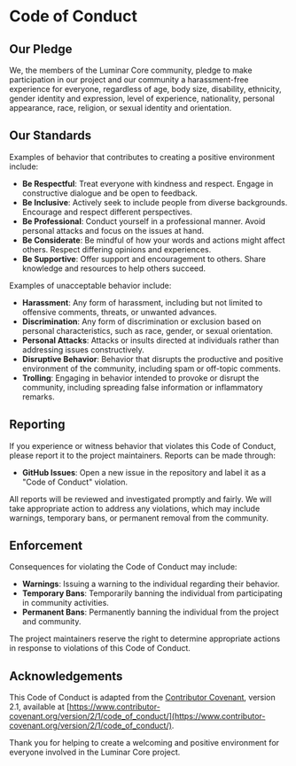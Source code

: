 # Code of Conduct

## Our Pledge

We, the members of the Luminar Core community, pledge to make participation in our project and our community a harassment-free experience for everyone, regardless of age, body size, disability, ethnicity, gender identity and expression, level of experience, nationality, personal appearance, race, religion, or sexual identity and orientation.

## Our Standards

Examples of behavior that contributes to creating a positive environment include:

- **Be Respectful**: Treat everyone with kindness and respect. Engage in constructive dialogue and be open to feedback.
- **Be Inclusive**: Actively seek to include people from diverse backgrounds. Encourage and respect different perspectives.
- **Be Professional**: Conduct yourself in a professional manner. Avoid personal attacks and focus on the issues at hand.
- **Be Considerate**: Be mindful of how your words and actions might affect others. Respect differing opinions and experiences.
- **Be Supportive**: Offer support and encouragement to others. Share knowledge and resources to help others succeed.

Examples of unacceptable behavior include:

- **Harassment**: Any form of harassment, including but not limited to offensive comments, threats, or unwanted advances.
- **Discrimination**: Any form of discrimination or exclusion based on personal characteristics, such as race, gender, or sexual orientation.
- **Personal Attacks**: Attacks or insults directed at individuals rather than addressing issues constructively.
- **Disruptive Behavior**: Behavior that disrupts the productive and positive environment of the community, including spam or off-topic comments.
- **Trolling**: Engaging in behavior intended to provoke or disrupt the community, including spreading false information or inflammatory remarks.

## Reporting

If you experience or witness behavior that violates this Code of Conduct, please report it to the project maintainers. Reports can be made through:

- **GitHub Issues**: Open a new issue in the repository and label it as a "Code of Conduct" violation.

All reports will be reviewed and investigated promptly and fairly. We will take appropriate action to address any violations, which may include warnings, temporary bans, or permanent removal from the community.

## Enforcement

Consequences for violating the Code of Conduct may include:

- **Warnings**: Issuing a warning to the individual regarding their behavior.
- **Temporary Bans**: Temporarily banning the individual from participating in community activities.
- **Permanent Bans**: Permanently banning the individual from the project and community.

The project maintainers reserve the right to determine appropriate actions in response to violations of this Code of Conduct.

## Acknowledgements

This Code of Conduct is adapted from the [Contributor Covenant](https://www.contributor-covenant.org/), version 2.1, available at [https://www.contributor-covenant.org/version/2/1/code_of_conduct/](https://www.contributor-covenant.org/version/2/1/code_of_conduct/).

Thank you for helping to create a welcoming and positive environment for everyone involved in the Luminar Core project.

